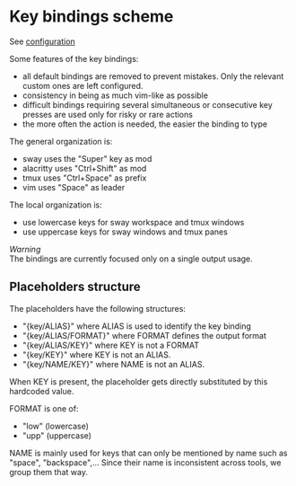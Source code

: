 # Key bindings scheme

See [configuration](../config/keys)

Some features of the key bindings:
- all default bindings are removed to prevent mistakes. Only the relevant
  custom ones are left configured.
- consistency in being as much vim-like as possible
- difficult bindings requiring several simultaneous or consecutive key presses
  are used only for risky or rare actions
- the more often the action is needed, the easier the binding to type

The general organization is:
- sway uses the "Super" key as mod
- alacritty uses "Ctrl+Shift" as mod
- tmux uses "Ctrl+Space" as prefix
- vim uses "Space" as leader

The local organization is:
- use lowercase keys for sway workspace and tmux windows
- use uppercase keys for sway windows and tmux panes

*Warning*  
The bindings are currently focused only on a single output usage.

## Placeholders structure

The placeholders have the following structures:
- "{key/ALIAS}" where ALIAS is used to identify the key binding
- "{key/ALIAS/FORMAT}" where FORMAT defines the output format
- "{key/ALIAS/KEY}" where KEY is not a FORMAT
- "{key/KEY}" where KEY is not an ALIAS.
- "{key/NAME/KEY}" where NAME is not an ALIAS.

When KEY is present, the placeholder gets directly substituted by this
hardcoded value.

FORMAT is one of:
- "low" (lowercase)
- "upp" (uppercase)

NAME is mainly used for keys that can only be mentioned by name such as
"space", "backspace",... Since their name is inconsistent across tools, we
group them that way.
